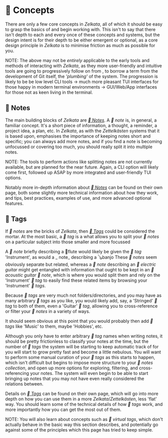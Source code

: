 󱥬 Concepts
==========

There are only a few core concepts in _Zelkata_, all of which it should be easy to grasp the basics of and begin
working with.
This isn't to say that there isn't depth to each and every once of these concepts and systems, but the design intent is
for their depth to be either emergent or optional, as a core design principle in _Zelkata_ is to minimise friction as
much as possible for you.

NOTE: The above may not be _entirely_ applicable to the early tools and methods of interacting with _Zelkata_,
as they more user-friendly and intuitive tools are going to progressively follow on from , to borrow a term from the
development of Git itself, the _'plumbing'_ of the system. The progression is likely to be be low level CLI tools ->
much more pleasant TUI interfaces for those happy in modern terminal environments -> GUI/Web/App interfaces for those
not as keen living in the terminal.


󰭷 Notes
-------

The main building blocks of _Zelkata_ are [_󰭷 Notes_](concepts/notes.md).
A _󰭷 note_ is, in general, a familiar concept.
It's a short piece of information, a thought, a reminder, a project idea, a plan, etc.
In _Zelkata_, as with the _Zettelkästen_ systems that it is based upon, emphasises the importance of keeping notes
short and specific; you can always add more notes, and if you find a note is becoming unfocussed or covering too much,
you should really split it into multiple notes.

NOTE: The tools to perform actions like splitting notes are not currently available, but are planned for the near
future. Again, a CLI option will likely come first, followed up ASAP by more integrated and user-friendly TUI options.

Notably more in-depth information about [_󰭷 Notes_](concepts/notes.md) can be found on their own page, both some
slightly more technical information about how they work, and tips, best practices, examples of use, and more advanced
optional features.


 Tags
------

If _󰭷 notes_ are the bricks of _Zelkata_, then [_ Tags_](concepts/tags.md) could be considered the mortar.
At the most basic, a _ tag_ is a what allows you to split your _󰭷 notes_ on a particular subject into those smaller
and more focussed 

A _󰭷 note_ briefly describing a 🪈flute would likely be given the _ tag_ 'Instrument', as would a _ note_ describing a
🪕banjo
These _󰭷 notes_ seem obviously separate but related, whereas a _󰭷 note_ describing an _󰋄 electric guitar_ might get
entangled with information that ought to be kept in an _󰝱 acoustic guitar_ _󰭷 note_, which is where you would split
them and rely on the 'Instrument' _ tag_ to easily find these related items by browsing your 'Instrument' _ tags_.

Because _ tags_ are very much not folders/directories, and you may have as many arbitrary _ tags_ as you like, you
would likely add, say, a 'Stringed' _ tag_ to both of them, even a 'Guitar' _ tag_, allowing you to cross-reference
or filter your _󰭷 notes_ in a variety of ways.

It should seem obvious at this point that you would probably then add _󰓹 tags_ like 'Music' to them, maybe 'Hobbies',
etc.

Although you only have to enter arbitrary _ tag_ names when writing notes, it should be pretty frictionless to
classify your notes at the time, but the number of _ tags_ the system will be starting to keep automatic track of for
you will start to grow pretty fast and become a little nebulous.
You will want to perform some manual curation of your _ tags_ as this starts to happen, which isn't difficult but
begins to impose more structure to your _󱟱 notes collection_, and open up more options for exploring, filtering, and
cross-referencing your notes.
The system will even begin to be able to start bringing up notes that you may not have even really considered the
relations between.

Details on [_ Tags_](concepts/tags.md) can be found on their own page, which will go into more depth on how you can
use them in a more _Zelkata_/_Zettelkästen_, less 'flat' way.
You should learn some of the technical details of how _ tags_ work, and more importantly how you can get the most out
of them.

NOTE: You will also learn about concepts such as _󰓼 virtual tags_, which don't actually behave in the basic way this
section describes, and potentially go against some of the principles which this page has tried to keep simple.

